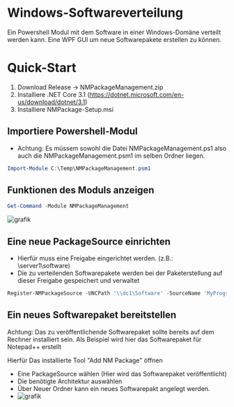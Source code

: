 # Windows-Softwareverteilung
Ein Powershell Modul mit dem Software in einer Windows-Domäne verteilt werden kann. 
Eine WPF GUI um neue Softwarepakete erstellen zu können.


# Quick-Start

1. Download Release -> NMPackageManagement.zip 
2. Installiere .NET Core 3.1 (https://dotnet.microsoft.com/en-us/download/dotnet/3.1)
2. Installiere NMPackage-Setup.msi

## Importiere Powershell-Modul
- Achtung: Es müssem sowohl die Datei NMPackageManagement.ps1 also auch die NMPackageManagement.psm1 im selben Ordner liegen.

```powershell
Import-Module C:\Temp\NMPackageManagement.psm1
```

## Funktionen des Moduls anzeigen

```PowerShell
Get-Command -Module NMPackageManagement
```
![grafik](https://user-images.githubusercontent.com/72456947/214558281-6bb4c445-76d6-4e9e-9377-d6bc628f02b3.png)

## Eine neue PackageSource einrichten
- Hierfür muss eine Freigabe eingerichtet werden. (z.B.: \\server1\software)
- Die zu verteilenden Softwarepakete werden bei der Paketerstellung auf dieser Freigabe gespeichert und verwaltet

```Powershell
Register-NMPackageSource -UNCPath '\\dc1\Software' -SourceName 'MyPrograms'
```

## Ein neues Softwarepaket bereitstellen
Achtung: Das zu veröffentlichende Softwarepaket sollte bereits auf dem Rechner installiert sein.
Als Beispiel wird hier das Softwarepaket für Notepad++ erstellt

Hierfür Das installierte Tool "Add NM Package" öffnen
- Eine PackageSource wählen (Hier wird das Softwarepaket veröffentlicht)
- Die benötigte Architektur auswählen
-  Über Neuer Ordner kann ein neues Softwarepakt angelegt werden.
-  ![grafik](https://user-images.githubusercontent.com/72456947/214571092-d2e3e2ec-f292-480c-b1d3-0e9d9ae0eeee.png)




